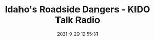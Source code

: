 ---
"title": "Idaho's Roadside Dangers - KIDO Talk Radio"
"date": "2021-9-29 12:55:31"
"feed_name": "GOOGLENEWSINDUSTRIAL"
"feed_website": "https://news.google.com/search?q=industrial%2Bincident&hl=en-US&gl=US&ceid=US:en"
"feed_rss": "https://news.google.com/rss/search?q=industrial%2Bincident&hl=en-US&gl=US&ceid=US:en"
"link": "https://kidotalkradio.com/idahos-roadside-dangers/"
"source": "{'href': 'https://kidotalkradio.com', 'title': 'KIDO Talk Radio'}"
"file": "_posts/2021-1-1-afb8cff00fded5a995313ca21c7977bae2ce1d2f.md"
"accident": "0"
"drilling": "0"
"dead": "0"
"injured": "0"
"arrested": "0"
"where": "unknown site"
"causes": "unknown"
"place": "unknown place"
---